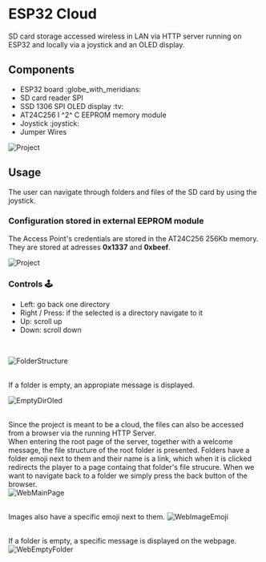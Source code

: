 # ESP32 CloudSD card storage accessed wireless in LAN via HTTP server running on ESP32 and locally via a joystick and an OLED display.## Components<ul>    <li>ESP32 board :globe_with_meridians:</li>    <li>SD card reader SPI</li>    <li>SSD 1306 SPI OLED display :tv:</li>	<li>AT24C256 I ^2^ C EEPROM memory module</li>    <li>Joystick :joystick:</li>    <li>Jumper Wires</li></ul>![Project](images/project.jpg)## UsageThe user can navigate through folders and files of the SD card by using the joystick.### Configuration stored in external EEPROM moduleThe Access Point's credentials are stored in the AT24C256 256Kb memory.<br>They are stored at adresses **0x1337** and **0xbeef**.![Project](images/eepromRead.png)### Controls :joystick:<ul>    <li>Left: go back one directory</li>    <li>Right / Press: if the selected is a directory navigate to it</li>    <li>Up: scroll up</li>	<li>Down: scroll down</li></ul><br>![FolderStructure](images/oledFolderStructure.jpg)<br><br>If a folder is empty, an appropiate message is displayed.<br>![EmptyDirOled](images/oledDirEmpty.jpg)<br><br>Since the project is meant to be a cloud, the files can also be accessed from a browser via the running HTTP Server.<br>When entering the root page of the server, together with a welcome message, the file structure of the root folder is presented. Folders have a folder emoji next to them and their name is a link, which when it is clicked redirects the player to a page containg that folder's file strucure. When we want to navigate back to a folder we simply press the back button of the browser.<br>![WebMainPage](images/webMainPage.png)<br><br>Images also have a specific emoji next to them.![WebImageEmoji](images/webPhotoEmoji.png)<br><br>If a folder is empty, a specific message is displayed on the webpage.![WebEmptyFolder](images/webDirectoryEmpty.png)